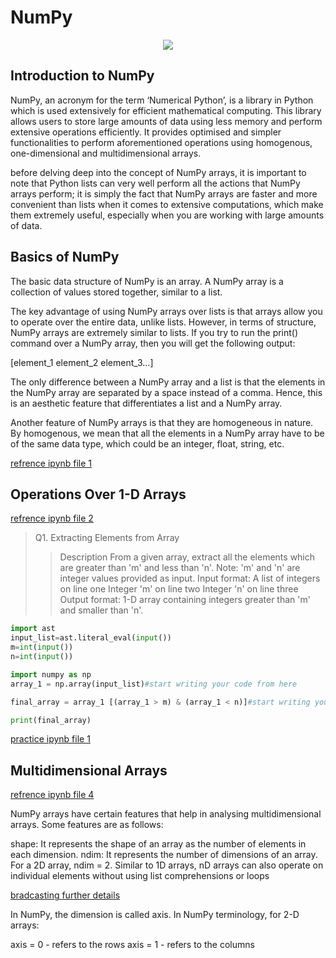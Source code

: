 # NumPy
<p align="center"><image src="https://miro.medium.com/max/1400/1*cyXCE-JcBelTyrK-58w6_Q.png"></p>
  
## Introduction to NumPy
  NumPy, an acronym for the term ‘Numerical Python’, is a library in Python which is used extensively for efficient mathematical computing. This library allows users to store large amounts of data using less memory and perform extensive operations efficiently. It provides optimised and simpler functionalities to perform aforementioned operations using homogenous, one-dimensional and multidimensional arrays.

 

before delving deep into the concept of NumPy arrays, it is important to note that Python lists can very well perform all the actions that NumPy arrays perform; it is simply the fact that NumPy arrays are faster and more convenient than lists when it comes to extensive computations, which make them extremely useful, especially when you are working with large amounts of data.
  
  
## Basics of NumPy

The basic data structure of NumPy is an array. A NumPy array is a collection of values stored together, similar to a list. 

The key advantage of using NumPy arrays over lists is that arrays allow you to operate over the entire data, unlike lists. However, in terms of structure, NumPy arrays are extremely similar to lists. If you try to run the print() command over a NumPy array, then you will get the following output:

[element_1  element_2  element_3…]

The only difference between a NumPy array and a list is that the elements in the NumPy array are separated by a space instead of a comma. Hence, this is an aesthetic feature that differentiates a list and a NumPy array.

Another feature of NumPy arrays is that they are homogeneous in nature. By homogenous, we mean that all the elements in a NumPy array have to be of the same data type, which could be an integer, float, string, etc.
  
[refrence ipynb file 1](https://github.com/sdhanraaj12/NumPy-Panda/blob/master/NumPy/1.ipynb "1")

## Operations Over 1-D Arrays
  
[refrence ipynb file 2](https://github.com/sdhanraaj12/NumPy-Panda/blob/master/NumPy/2.ipynb)
  
> Q1. Extracting Elements from Array
>> Description
>> From a given array, extract all the elements which are greater than 'm' and less than 'n'. Note: 'm' and 'n' are integer values provided as input.
>> Input format:
>> A list of integers on line one
>> Integer 'm' on line two
>> Integer 'n' on line three
>> Output format:
>> 1-D array containing integers greater than 'm' and smaller than 'n'.
```python
import ast 
input_list=ast.literal_eval(input())
m=int(input())
n=int(input())

import numpy as np
array_1 = np.array(input_list)#start writing your code from here

final_array = array_1 [(array_1 > m) & (array_1 < n)]#start writing your code from here

print(final_array)
```
[practice ipynb file 1](https://github.com/sdhanraaj12/NumPy-Panda/blob/master/NumPy/3.ipynb)                                                     

## Multidimensional Arrays
                                                           
[refrence ipynb file 4](https://github.com/sdhanraaj12/NumPy-Panda/blob/master/NumPy/4.ipynb)                                                     
                                                           
NumPy arrays have certain features that help in analysing multidimensional arrays. Some features are as follows:

shape: It represents the shape of an array as the number of elements in each dimension.
ndim: It represents the number of dimensions of an array. For a 2D array, ndim = 2.
Similar to 1D arrays, nD arrays can also operate on individual elements without using list comprehensions or loops   
                                                           
[bradcasting further details](https://numpy.org/doc/stable/user/basics.broadcasting.html)

In NumPy, the dimension is called axis. In NumPy terminology, for 2-D arrays:

axis = 0 - refers to the rows
axis = 1 - refers to the columns
